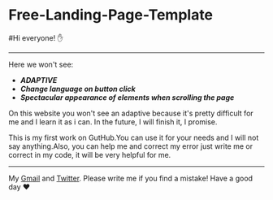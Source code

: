 # Free-Landing-Page-Template

#Hi everyone! :hand:

___

Here we won't see:
* __*ADAPTIVE*__
* __*Сhange language on button click*__
* __*Spectacular appearance of elements when scrolling the page*__

On this website you won't see an adaptive because it's pretty difficult for me and I learn it as i can. In the future, I will finish it, I promise.

This is my first work on GutHub.You can use it for your needs and I will not say anything.Also, you can help me and correct my error just write me or correct in my code, it will be very helpful for me.

___

 My [Gmail](evgenmoiseev137@gmail.com) and [Twitter](@papochkinomolko). Please write me if you find a mistake! Have a good day :heart:

